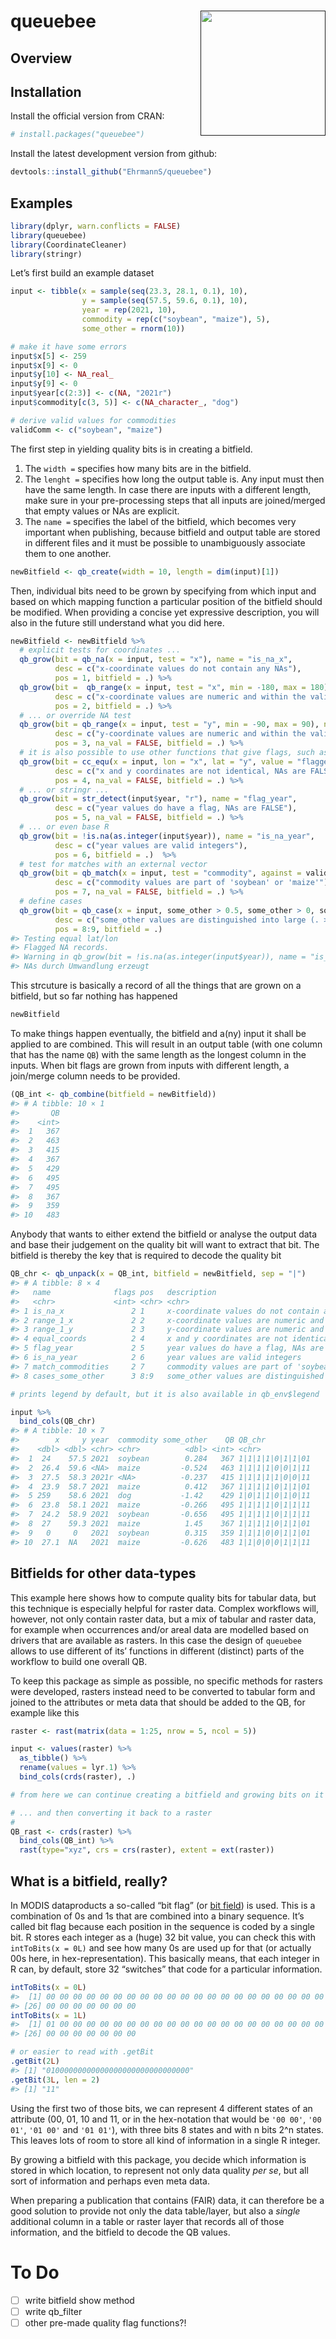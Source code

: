 
<!-- README.md is generated from README.Rmd. Please edit that file -->

# queuebee <a href=''><img src='' align="right" height="200" /></a>

<!-- badges: start -->
<!-- badges: end -->

## Overview

## Installation

Install the official version from CRAN:

``` r
# install.packages("queuebee")
```

Install the latest development version from github:

``` r
devtools::install_github("EhrmannS/queuebee")
```

## Examples

``` r
library(dplyr, warn.conflicts = FALSE)
library(queuebee)
library(CoordinateCleaner)
library(stringr)
```

Let’s first build an example dataset

``` r
input <- tibble(x = sample(seq(23.3, 28.1, 0.1), 10),
                y = sample(seq(57.5, 59.6, 0.1), 10),
                year = rep(2021, 10),
                commodity = rep(c("soybean", "maize"), 5),
                some_other = rnorm(10))

# make it have some errors
input$x[5] <- 259
input$x[9] <- 0
input$y[10] <- NA_real_
input$y[9] <- 0
input$year[c(2:3)] <- c(NA, "2021r")
input$commodity[c(3, 5)] <- c(NA_character_, "dog")

# derive valid values for commodities
validComm <- c("soybean", "maize")
```

The first step in yielding quality bits is in creating a bitfield.

1.  The `width =` specifies how many bits are in the bitfield.
2.  The `lenght =` specifies how long the output table is. Any input
    must then have the same length. In case there are inputs with a
    different length, make sure in your pre-processing steps that all
    inputs are joined/merged that empty values or NAs are explicit.
3.  The `name =` specifies the label of the bitfield, which becomes very
    important when publishing, because bitfield and output table are
    stored in different files and it must be possible to unambiguously
    associate them to one another.

``` r
newBitfield <- qb_create(width = 10, length = dim(input)[1])
```

Then, individual bits need to be grown by specifying from which input
and based on which mapping function a particular position of the
bitfield should be modified. When providing a concise yet expressive
description, you will also in the future still understand what you did
here.

``` r
newBitfield <- newBitfield %>%
  # explicit tests for coordinates ...
  qb_grow(bit = qb_na(x = input, test = "x"), name = "is_na_x",
          desc = c("x-coordinate values do not contain any NAs"),
          pos = 1, bitfield = .) %>%
  qb_grow(bit =  qb_range(x = input, test = "x", min = -180, max = 180), name = "range_1_x",
          desc = c("x-coordinate values are numeric and within the valid WGS84 range"),
          pos = 2, bitfield = .) %>%
  # ... or override NA test
  qb_grow(bit = qb_range(x = input, test = "y", min = -90, max = 90), name = "range_1_y",
          desc = c("y-coordinate values are numeric and within the valid WGS84 range, NAs are FALSE"),
          pos = 3, na_val = FALSE, bitfield = .) %>%
  # it is also possible to use other functions that give flags, such as from CoordinateCleaner ...
  qb_grow(bit = cc_equ(x = input, lon = "x", lat = "y", value = "flagged"), name = "equal_coords",
          desc = c("x and y coordinates are not identical, NAs are FALSE"),
          pos = 4, na_val = FALSE, bitfield = .) %>%
  # ... or stringr ...
  qb_grow(bit = str_detect(input$year, "r"), name = "flag_year",
          desc = c("year values do have a flag, NAs are FALSE"),
          pos = 5, na_val = FALSE, bitfield = .) %>%
  # ... or even base R
  qb_grow(bit = !is.na(as.integer(input$year)), name = "is_na_year",
          desc = c("year values are valid integers"),
          pos = 6, bitfield = .)  %>%
  # test for matches with an external vector
  qb_grow(bit = qb_match(x = input, test = "commodity", against = validComm), name = "match_commodities",
          desc = c("commodity values are part of 'soybean' or 'maize'"),
          pos = 7, na_val = FALSE, bitfield = .) %>%
  # define cases
  qb_grow(bit = qb_case(x = input, some_other > 0.5, some_other > 0, some_other < 0, exclusive = FALSE), name = "cases_some_other",
          desc = c("some_other values are distinguished into large (. > 0.5), medium (. > 0) and small (. < 0)"),
          pos = 8:9, bitfield = .)
#> Testing equal lat/lon
#> Flagged NA records.
#> Warning in qb_grow(bit = !is.na(as.integer(input$year)), name = "is_na_year", :
#> NAs durch Umwandlung erzeugt
```

This strcuture is basically a record of all the things that are grown on
a bitfield, but so far nothing has happened

``` r
newBitfield
```

To make things happen eventually, the bitfield and a(ny) input it shall
be applied to are combined. This will result in an output table (with
one column that has the name `QB`) with the same length as the longest
column in the inputs. When bit flags are grown from inputs with
different length, a join/merge column needs to be provided.

``` r
(QB_int <- qb_combine(bitfield = newBitfield))
#> # A tibble: 10 × 1
#>       QB
#>    <int>
#>  1   367
#>  2   463
#>  3   415
#>  4   367
#>  5   429
#>  6   495
#>  7   495
#>  8   367
#>  9   359
#> 10   483
```

Anybody that wants to either extend the bitfield or analyse the output
data and base their judgement on the quality bit will want to extract
that bit. The bitfield is thereby the key that is required to decode the
quality bit

``` r
QB_chr <- qb_unpack(x = QB_int, bitfield = newBitfield, sep = "|") 
#> # A tibble: 8 × 4
#>   name              flags pos   description                                     
#>   <chr>             <int> <chr> <chr>                                           
#> 1 is_na_x               2 1     x-coordinate values do not contain any NAs      
#> 2 range_1_x             2 2     x-coordinate values are numeric and within the …
#> 3 range_1_y             2 3     y-coordinate values are numeric and within the …
#> 4 equal_coords          2 4     x and y coordinates are not identical, NAs are …
#> 5 flag_year             2 5     year values do have a flag, NAs are FALSE       
#> 6 is_na_year            2 6     year values are valid integers                  
#> 7 match_commodities     2 7     commodity values are part of 'soybean' or 'maiz…
#> 8 cases_some_other      3 8:9   some_other values are distinguished into large …

# prints legend by default, but it is also available in qb_env$legend

input %>% 
  bind_cols(QB_chr)
#> # A tibble: 10 × 7
#>        x     y year  commodity some_other    QB QB_chr          
#>    <dbl> <dbl> <chr> <chr>          <dbl> <int> <chr>           
#>  1  24    57.5 2021  soybean        0.284   367 1|1|1|1|0|1|1|01
#>  2  26.4  59.6 <NA>  maize         -0.524   463 1|1|1|1|0|0|1|11
#>  3  27.5  58.3 2021r <NA>          -0.237   415 1|1|1|1|1|0|0|11
#>  4  23.9  58.7 2021  maize          0.412   367 1|1|1|1|0|1|1|01
#>  5 259    58.6 2021  dog           -1.42    429 1|0|1|1|0|1|0|11
#>  6  23.8  58.1 2021  maize         -0.266   495 1|1|1|1|0|1|1|11
#>  7  24.2  58.9 2021  soybean       -0.656   495 1|1|1|1|0|1|1|11
#>  8  27    59.3 2021  maize          1.45    367 1|1|1|1|0|1|1|01
#>  9   0     0   2021  soybean        0.315   359 1|1|1|0|0|1|1|01
#> 10  27.1  NA   2021  maize         -0.626   483 1|1|0|0|0|1|1|11
```

## Bitfields for other data-types

This example here shows how to compute quality bits for tabular data,
but this technique is especially helpful for raster data. Complex
workflows will, however, not only contain raster data, but a mix of
tabular and raster data, for example when occurrences and/or areal data
are modelled based on drivers that are available as rasters. In this
case the design of `queuebee` allows to use different of its’ functions
in different (distinct) parts of the workflow to build one overall QB.

To keep this package as simple as possible, no specific methods for
rasters were developed, rasters instead need to be converted to tabular
form and joined to the attributes or meta data that should be added to
the QB, for example like this

``` r
raster <- rast(matrix(data = 1:25, nrow = 5, ncol = 5))

input <- values(raster) %>% 
  as_tibble() %>% 
  rename(values = lyr.1) %>% 
  bind_cols(crds(raster), .)

# from here we can continue creating a bitfield and growing bits on it just like shown above...

# ... and then converting it back to a raster
# 
QB_rast <- crds(raster) %>% 
  bind_cols(QB_int) %>% 
  rast(type="xyz", crs = crs(raster), extent = ext(raster))
```

## What is a bitfield, really?

In MODIS dataproducts a so-called “bit flag” (or [bit
field](https://en.wikipedia.org/wiki/Bit_field)) is used. This is a
combination of 0s and 1s that are combined into a binary sequence. It’s
called bit flag because each position in the sequence is coded by a
single bit. R stores each integer as a (huge) 32 bit value, you can
check this with `intToBits(x = 0L)` and see how many 0s are used up for
that (or actually 00s here, in hex-representation). This basically
means, that each integer in R can, by default, store 32 “switches” that
code for a particular information.

``` r
intToBits(x = 0L)
#>  [1] 00 00 00 00 00 00 00 00 00 00 00 00 00 00 00 00 00 00 00 00 00 00 00 00 00
#> [26] 00 00 00 00 00 00 00
intToBits(x = 1L)
#>  [1] 01 00 00 00 00 00 00 00 00 00 00 00 00 00 00 00 00 00 00 00 00 00 00 00 00
#> [26] 00 00 00 00 00 00 00

# or easier to read with .getBit
.getBit(2L)
#> [1] "01000000000000000000000000000000"
.getBit(3L, len = 2)
#> [1] "11"
```

Using the first two of those bits, we can represent 4 different states
of an attribute (00, 01, 10 and 11, or in the hex-notation that would be
`'00 00'`, `'00 01'`, `'01 00'` and `'01 01'`), with three bits 8 states
and with n bits 2^n states. This leaves lots of room to store all kind
of information in a single R integer.

By growing a bitfield with this package, you decide which information is
stored in which location, to represent not only data quality *per se*,
but all sort of information and perhaps even meta data.

When preparing a publication that contains (FAIR) data, it can therefore
be a good solution to provide not only the data table/layer, but also a
*single* additional column in a table or raster layer that records all
of those information, and the bitfield to decode the QB values.

# To Do

- [ ] write bitfield show method
- [ ] write qb_filter
- [ ] other pre-made quality flag functions?!
